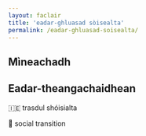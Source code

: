 ```yaml
---
layout: faclair
title: 'eadar-ghluasad sòisealta'
permalink: /eadar-ghluasad-soisealta/
---
```


## Mìneachadh

## Eadar-theangachaidhean

&#x1f1ee;&#x1f1ea; trasdul shóisialta

&#x1f3f4;&#xe0067;&#xe0062;&#xe0065;&#xe006e;&#xe0067;&#xe007f; social transition

